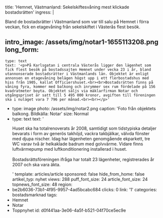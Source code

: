 title: 'Hemnet, Västmanland: Sekelskiftesvåning mest klickade bostadsrätten'
ingress: |
  <p>Bland de bostadsrätter i Västmanland som var till salu på Hemnet i förra veckan, fick en etagevåning från sekelskiftet i Västerås flest besök.
  </p>
  
intro_image: /assets/img/notar1-1655113208.png
long_form:
  -
    type: text
    text: '<p>På Karlsgatan i centrala Västerås ligger den lägenhet som fick flest besök på bostadssajten Hemnet under vecka 23 i år, bland utannonserade bostadsrätter i Västmanlands län. Objektet är enligt annonsen en etagevåning belägen högst upp i ett flerbostadshus med hiss från 1905, kallat Officiershuset.<br><br>Bostadsrätten finns på våning fyra, kommer med balkong och inrymmer sex rum fördelade på 156 kvadratmeter boyta. Objektet säljs via mäklarfirman Notar och utgångspriset är satt till 5 495 000 kronor, avgiften till föreningen ska i nuläget vara 7 796 per månad.<br><br></p>'
  -
    type: image
    photo: /assets/img/notar2.png
    caption: 'Foto från objektets balkong. Bildkälla: Notar'
    size: Normal
  -
    type: text
    text: '<p>Huset ska ha totalrenoverats år 2008, samtidigt som tidstypiska detaljer bevarats i form av generös takhöjd, vackra takbjälkar, välvda fönster med djupa nischer. Idag har lägenheten genomgående ekparkett, tre WC varav två är helkaklade badrum med golvvärme. Vidare finns luftvärmepump med luftkonditionering installerad i huset. <br><br>Bostadsrättsföreningen ifråga har totalt 23 lägenheter, registrerades år 2007 och ska vara äkta.</p>'
template: articles/article
sponsored: false
hide_from_home: false
artikel_typ: nyhet
views: 288
puff_font_size: 24
article_font_size: 24
topnews_font_size: 48
region:
  - be2b6036-73b1-4f95-9957-4ad5bcabc684
clicks: 0
link: '1'
categories: bostadsmarknad
tags:
  - Hemnet
  - Notar
  - Toppnyhet
id: d0f441aa-3e06-4a5f-b521-04f70ce5ec9e
